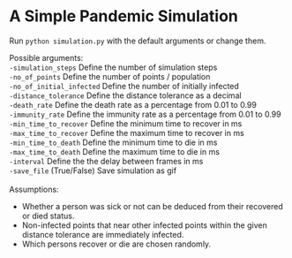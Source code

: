 # A Simple Pandemic Simulation

Run ```python simulation.py``` with the default arguments or change them.

Possible arguments:<br />
  ```-simulation_steps``` Define the number of simulation steps<br />
   ```-no_of_points```  Define the number of points / population<br />
   ```-no_of_initial_infected```  Define the number of initially infected<br />
   ```-distance_tolerance``` Define the distance tolerance as a decimal<br />
   ```-death_rate``` Define the death rate as a percentage from 0.01 to 0.99<br />
   ```-immunity_rate``` Define the immunity rate as a percentage from 0.01 to 0.99<br />
   ```-min_time_to_recover``` Define the minimum time to recover in ms<br />
   ```-max_time_to_recover``` Define the maximum time to recover in ms<br />
   ```-min_time_to_death``` Define the minimum time to die in ms<br />
   ```-max_time_to_death``` Define the maximum time to die in ms<br />
   ```-interval``` Define the the delay between frames in ms<br />
   ```-save_file``` (True/False) Save simulation as gif <br /><br />
Assumptions:<br />
* Whether a person was sick or not can be deduced from their recovered or died status.
* Non-infected points that near other infected points within the given distance tolerance are immediately infected.
* Which persons recover or die are chosen randomly.
